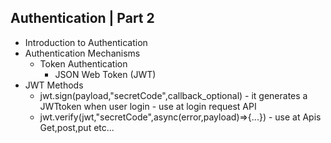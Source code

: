  ## Authentication | Part 2
- Introduction to Authentication
- Authentication Mechanisms
  - Token Authentication
    - JSON Web Token (JWT)
- JWT Methods
  - jwt.sign(payload,"secretCode",callback_optional) - it generates a JWTtoken when user login - use at login request API
  - jwt.verify(jwt,"secretCode",async(error,payload)=>{...}) - use at Apis Get,post,put etc...
